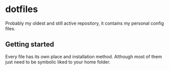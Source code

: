 # dotfiles

Probably my oldest and still active repository, it contains my personal config files.

## Getting started

Every file has its own place and installation method. Although most of them just need to be symbolic liked to your home folder.
